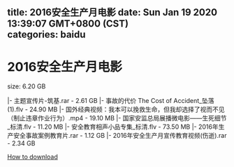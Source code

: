 
title: 2016安全生产月电影
date: Sun Jan 19 2020 13:39:07 GMT+0800 (CST)    
categories: baidu
---

# 2016安全生产月电影
size: 6.20 GB
 
 
|- 主题宣传片-筑基.rar - 2.61 GB
|- 事故的代价 The Cost of Accident_坠落 (1).flv - 24.90 MB
|- 国外经典视频：我本可以挽救生命，但我却选择了视而不见（制止违章作业行为）.mp4 - 19.10 MB
|- 国家安监总局展播微电影——生死细节_标清.flv - 11.20 MB
|- 安全教育相声小品专集_标清.flv - 73.50 MB
|- 2016年生产安全事故案例教育片.rar - 1.12 GB
|- 2016年安全生产月宣传教育视频(伤逝).rar - 2.34 GB

[How to download](https://bpcam.bemobtrk.com/go/2ceec3aa-1ca2-46d6-b9ff-aaa5c184517c?jno=2396)